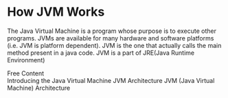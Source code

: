 # How JVM Works

The Java Virtual Machine is a program whose purpose is to execute other programs. JVMs are available for many hardware and software platforms (i.e. JVM is platform dependent). JVM is the one that actually calls the main method present in a java code. JVM is a part of JRE(Java Runtime Environment)                                                                                                     

<ResourceGroupTitle>Free Content</ResourceGroupTitle>   
<BadgeLink colorScheme='yellow' badgeText='Read' href='https://www.infoworld.com/article/3272244/what-is-the-jvm-introducing-the-java-virtual-machine.html'>Introducing the Java Virtual Machine</BadgeLink>
<BadgeLink colorScheme='yellow' badgeText='Read' href='https://www.geeksforgeeks.org/jvm-works-jvm-architecture/'>JVM Architecture</BadgeLink>
<BadgeLink colorScheme='yellow' badgeText='Read' href='https://www.javatpoint.com/jvm-java-virtual-machine'>JVM (Java Virtual Machine) Architecture</BadgeLink>